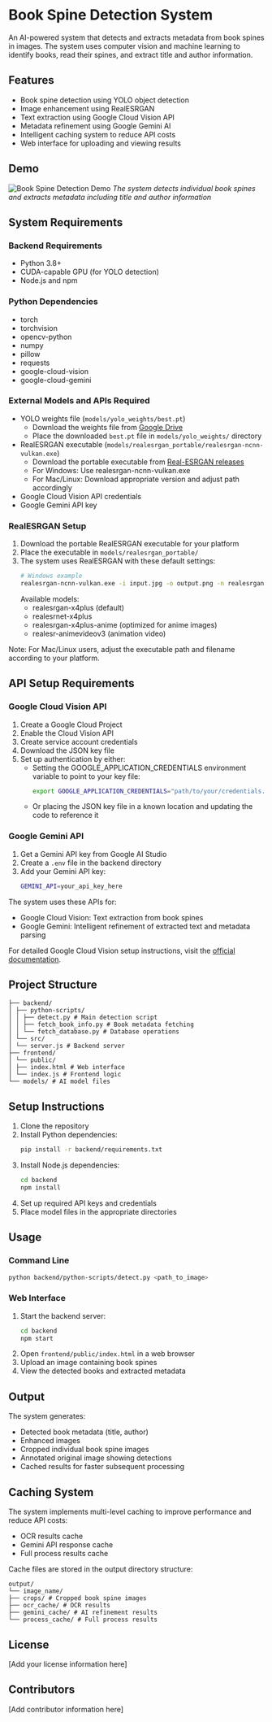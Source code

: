 # Book Spine Detection System

An AI-powered system that detects and extracts metadata from book spines in images. The system uses computer vision and machine learning to identify books, read their spines, and extract title and author information.

## Features

- Book spine detection using YOLO object detection
- Image enhancement using RealESRGAN
- Text extraction using Google Cloud Vision API
- Metadata refinement using Google Gemini AI
- Intelligent caching system to reduce API costs
- Web interface for uploading and viewing results

## Demo

![Book Spine Detection Demo](docs/demo.png)
*The system detects individual book spines and extracts metadata including title and author information*

## System Requirements

### Backend Requirements
- Python 3.8+
- CUDA-capable GPU (for YOLO detection)
- Node.js and npm

### Python Dependencies

- torch
- torchvision
- opencv-python
- numpy
- pillow
- requests
- google-cloud-vision
- google-cloud-gemini


### External Models and APIs Required
- YOLO weights file (`models/yolo_weights/best.pt`)
  - Download the weights file from [Google Drive](https://drive.google.com/file/d/1zIxEQuPFWKhE7PxC4Ry5vJEnAI1MWOFB/view?usp=sharing)
  - Place the downloaded `best.pt` file in `models/yolo_weights/` directory
- RealESRGAN executable (`models/realesrgan_portable/realesrgan-ncnn-vulkan.exe`)
  - Download the portable executable from [Real-ESRGAN releases](https://github.com/xinntao/Real-ESRGAN/releases)
  - For Windows: Use realesrgan-ncnn-vulkan.exe
  - For Mac/Linux: Download appropriate version and adjust path accordingly
- Google Cloud Vision API credentials
- Google Gemini API key

### RealESRGAN Setup
1. Download the portable RealESRGAN executable for your platform
2. Place the executable in `models/realesrgan_portable/`
3. The system uses RealESRGAN with these default settings:
   ```bash
   # Windows example
   realesrgan-ncnn-vulkan.exe -i input.jpg -o output.png -n realesrgan-x4plus
   ```
   Available models:
   - realesrgan-x4plus (default)
   - realesrnet-x4plus
   - realesrgan-x4plus-anime (optimized for anime images)
   - realesr-animevideov3 (animation video)

Note: For Mac/Linux users, adjust the executable path and filename according to your platform.

## API Setup Requirements

### Google Cloud Vision API
1. Create a Google Cloud Project
2. Enable the Cloud Vision API
3. Create service account credentials
4. Download the JSON key file
5. Set up authentication by either:
   - Setting the GOOGLE_APPLICATION_CREDENTIALS environment variable to point to your key file:
     ```bash
     export GOOGLE_APPLICATION_CREDENTIALS="path/to/your/credentials.json"
     ```
   - Or placing the JSON key file in a known location and updating the code to reference it

### Google Gemini API
1. Get a Gemini API key from Google AI Studio
2. Create a `.env` file in the backend directory
3. Add your Gemini API key:
   ```bash
   GEMINI_API=your_api_key_here
   ```

The system uses these APIs for:
- Google Cloud Vision: Text extraction from book spines
- Google Gemini: Intelligent refinement of extracted text and metadata parsing

For detailed Google Cloud Vision setup instructions, visit the [official documentation](https://cloud.google.com/vision/docs/setup).

## Project Structure
```
├── backend/
│ ├── python-scripts/
│ │ ├── detect.py # Main detection script
│ │ ├── fetch_book_info.py # Book metadata fetching
│ │ └── fetch_database.py # Database operations
│ └── src/
│ └── server.js # Backend server
├── frontend/
│ └── public/
│ ├── index.html # Web interface
│ └── index.js # Frontend logic
└── models/ # AI model files
```


## Setup Instructions

1. Clone the repository
2. Install Python dependencies:
   ```bash
   pip install -r backend/requirements.txt
   ```
3. Install Node.js dependencies:
   ```bash
   cd backend
   npm install
   ```
4. Set up required API keys and credentials
5. Place model files in the appropriate directories

## Usage

### Command Line
``` bash
python backend/python-scripts/detect.py <path_to_image>
```


### Web Interface
1. Start the backend server:
   ```bash
   cd backend
   npm start
   ```
2. Open `frontend/public/index.html` in a web browser
3. Upload an image containing book spines
4. View the detected books and extracted metadata

## Output

The system generates:
- Detected book metadata (title, author)
- Enhanced images
- Cropped individual book spine images
- Annotated original image showing detections
- Cached results for faster subsequent processing

## Caching System

The system implements multi-level caching to improve performance and reduce API costs:
- OCR results cache
- Gemini API response cache
- Full process results cache

Cache files are stored in the output directory structure:
```
output/
└── image_name/
├── crops/ # Cropped book spine images
├── ocr_cache/ # OCR results
├── gemini_cache/ # AI refinement results
└── process_cache/ # Full process results
```

## License

[Add your license information here]

## Contributors

[Add contributor information here]

